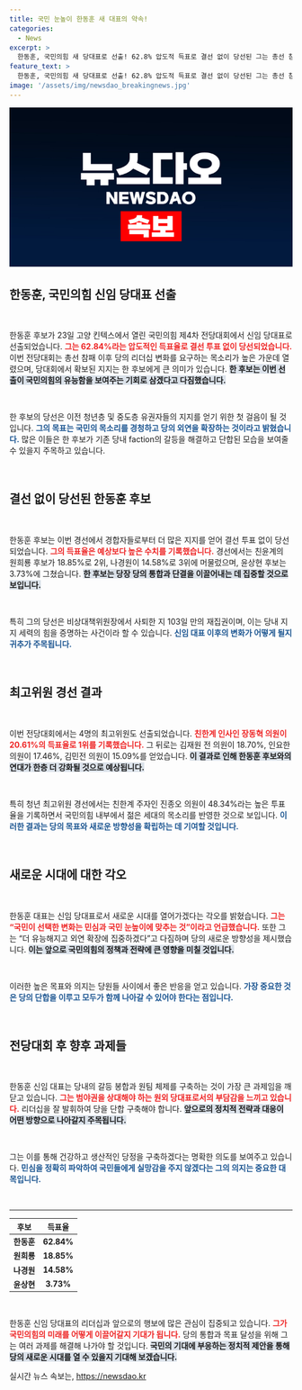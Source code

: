 ```yaml
---
title: 국민 눈높이 한동훈 새 대표의 약속!
categories:
  - News
excerpt: >
  한동훈, 국민의힘 새 당대표로 선출! 62.8% 압도적 득표로 결선 없이 당선된 그는 총선 참패를 극복하고 유능한 정당을 강조하며 당의 미래를 이끌어갈 새로운 리더십의 길을 열었다.
feature_text: >
  한동훈, 국민의힘 새 당대표로 선출! 62.8% 압도적 득표로 결선 없이 당선된 그는 총선 참패를 극복하고 유능한 정당을 강조하며 당의 미래를 이끌어갈 새로운 리더십의 길을 열었다.
image: '/assets/img/newsdao_breakingnews.jpg'
---
```


<p><img src="/assets/img/newsdao_breakingnews.jpg" alt="cryptoinkorea 속보" /></p>

<h2 data-ke-size="size26">한동훈, 국민의힘 신임 당대표 선출</h2>

<p data-ke-size="size16">&nbsp;</p>

<p>한동훈 후보가 23일 고양 킨텍스에서 열린 국민의힘 제4차 전당대회에서 신임 당대표로 선출되었습니다. <b><span style="color: #ee2323;">그는 62.84%라는 압도적인 득표율로 결선 투표 없이 당선되었습니다.</span></b> 이번 전당대회는 총선 참패 이후 당의 리더십 변화를 요구하는 목소리가 높은 가운데 열렸으며, 당대회에서 확보된 지지는 한 후보에게 큰 의미가 있습니다. <b><span style="background-color: #21538527;">한 후보는 이번 선출이 국민의힘의 유능함을 보여주는 기회로 삼겠다고 다짐했습니다.</span></b> </p>

<p data-ke-size="size16">&nbsp;</p>

<p>한 후보의 당선은 이전 청년층 및 중도층 유권자들의 지지를 얻기 위한 첫 걸음이 될 것입니다. <b><span style="color: #1a5490;">그의 목표는 국민의 목소리를 경청하고 당의 외연을 확장하는 것이라고 밝혔습니다.</span></b> 많은 이들은 한 후보가 기존 당내 faction의 갈등을 해결하고 단합된 모습을 보여줄 수 있을지 주목하고 있습니다.</p>

<p data-ke-size="size16">&nbsp;</p>

<h2 data-ke-size="size26">결선 없이 당선된 한동훈 후보</h2>

<p data-ke-size="size16">&nbsp;</p>

<p>한동훈 후보는 이번 경선에서 경합자들로부터 더 많은 지지를 얻어 결선 투표 없이 당선되었습니다. <b><span style="color: #ee2323;">그의 득표율은 예상보다 높은 수치를 기록했습니다.</span></b> 경선에서는 친윤계의 원희룡 후보가 18.85%로 2위, 나경원이 14.58%로 3위에 머물렀으며, 윤상현 후보는 3.73%에 그쳤습니다. <b><span style="background-color: #21538527;">한 후보는 당장 당의 통합과 단결을 이끌어내는 데 집중할 것으로 보입니다.</span></b> </p>

<p data-ke-size="size16">&nbsp;</p>

<p>특히 그의 당선은 비상대책위원장에서 사퇴한 지 103일 만의 재집권이며, 이는 당내 지지 세력의 힘을 증명하는 사건이라 할 수 있습니다. <b><span style="color: #1a5490;">신임 대표 이후의 변화가 어떻게 될지 귀추가 주목됩니다.</span></b> </p>

<p data-ke-size="size16">&nbsp;</p>

<h2 data-ke-size="size26">최고위원 경선 결과</h2>

<p data-ke-size="size16">&nbsp;</p>

<p>이번 전당대회에서는 4명의 최고위원도 선출되었습니다. <b><span style="color: #ee2323;">친한계 인사인 장동혁 의원이 20.61%의 득표율로 1위를 기록했습니다.</span></b> 그 뒤로는 김재원 전 의원이 18.70%, 인요한 의원이 17.46%, 김민전 의원이 15.09%를 얻었습니다. <b><span style="background-color: #21538527;">이 결과로 인해 한동훈 후보와의 연대가 한층 더 강화될 것으로 예상됩니다.</span></b> </p>

<p data-ke-size="size16">&nbsp;</p>

<p>특히 청년 최고위원 경선에서는 친한계 주자인 진종오 의원이 48.34%라는 높은 투표율을 기록하면서 국민의힘 내부에서 젊은 세대의 목소리를 반영한 것으로 보입니다. <b><span style="color: #1a5490;">이러한 결과는 당의 목표와 새로운 방향성을 확립하는 데 기여할 것입니다.</span></b> </p>

<p data-ke-size="size16">&nbsp;</p>

<h2 data-ke-size="size26">새로운 시대에 대한 각오</h2>

<p data-ke-size="size16">&nbsp;</p>

<p>한동훈 대표는 신임 당대표로서 새로운 시대를 열어가겠다는 각오를 밝혔습니다. <b><span style="color: #ee2323;">그는 “국민이 선택한 변화는 민심과 국민 눈높이에 맞추는 것”이라고 언급했습니다.</span></b> 또한 그는 “더 유능해지고 외연 확장에 집중하겠다”고 다짐하며 당의 새로운 방향성을 제시했습니다. <b><span style="background-color: #21538527;">이는 앞으로 국민의힘의 정책과 전략에 큰 영향을 미칠 것입니다.</span></b></p>

<p data-ke-size="size16">&nbsp;</p>

<p>이러한 높은 목표와 의지는 당원들 사이에서 좋은 반응을 얻고 있습니다. <b><span style="color: #1a5490;">가장 중요한 것은 당의 단합을 이루고 모두가 함께 나아갈 수 있어야 한다는 점입니다.</span></b> </p>

<p data-ke-size="size16">&nbsp;</p>

<h2 data-ke-size="size26">전당대회 후 향후 과제들</h2>

<p data-ke-size="size16">&nbsp;</p>

<p>한동훈 신임 대표는 당내의 갈등 봉합과 원팀 체제를 구축하는 것이 가장 큰 과제임을 깨닫고 있습니다. <b><span style="color: #ee2323;">그는 범야권을 상대해야 하는 원외 당대표로서의 부담감을 느끼고 있습니다.</span></b> 리더십을 잘 발휘하여 당을 단합 구축해야 합니다. <b><span style="background-color: #21538527;">앞으로의 정치적 전략과 대응이 어떤 방향으로 나아갈지 주목됩니다.</span></b></p>

<p data-ke-size="size16">&nbsp;</p>

<p>그는 이를 통해 건강하고 생산적인 당정을 구축하겠다는 명확한 의도를 보여주고 있습니다. <b><span style="color: #1a5490;">민심을 정확히 파악하여 국민들에게 실망감을 주지 않겠다는 그의 의지는 중요한 대목입니다.</span></b> </p>

<p data-ke-size="size16">&nbsp;</p>

<hr/>

<table style="width: 100%; text-align: center;">
  <thead>
    <tr>
      <th><b>후보</b></th>
      <th><b>득표율</b></th>
    </tr>
  </thead>
  <tbody>
    <tr>
      <td style="text-align: center; height: 17px;"><b>한동훈</b></td>
      <td style="text-align: center; height: 17px;"><b>62.84%</b></td>
    </tr>
    <tr>
      <td style="text-align: center; height: 17px;"><b>원희룡</b></td>
      <td style="text-align: center; height: 17px;"><b>18.85%</b></td>
    </tr>
    <tr>
      <td style="text-align: center; height: 17px;"><b>나경원</b></td>
      <td style="text-align: center; height: 17px;"><b>14.58%</b></td>
    </tr>
    <tr>
      <td style="text-align: center; height: 17px;"><b>윤상현</b></td>
      <td style="text-align: center; height: 17px;"><b>3.73%</b></td>
    </tr>
  </tbody>
</table>

<p data-ke-size="size16">&nbsp;</p>

<p>한동훈 신임 당대표의 리더십과 앞으로의 행보에 많은 관심이 집중되고 있습니다. <b><span style="color: #ee2323;">그가 국민의힘의 미래를 어떻게 이끌어갈지 기대가 됩니다.</span></b> 당의 통합과 목표 달성을 위해 그는 여러 과제를 해결해 나가야 할 것입니다. <b><span style="background-color: #21538527;">국민의 기대에 부응하는 정치적 제안을 통해 당의 새로운 시대를 열 수 있을지 기대해 보겠습니다.</span></b></p>
실시간 뉴스 속보는, <a href="https://newsdao.kr" rel="dofollow">https://newsdao.kr</a>


